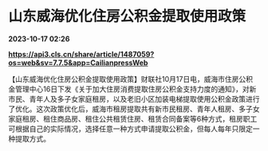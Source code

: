 # 山东威海优化住房公积金提取使用政策

**2023-10-17 02:26**

**https://api3.cls.cn/share/article/1487059?os=web&sv=7.7.5&app=CailianpressWeb**

【山东威海优化住房公积金提取使用政策】财联社10月17日电，威海市住房公积金管理中心16日下发《关于加大住房消费提取住房公积金支持力度的通知》，对新市民、青年人及多子女家庭租房，以及老旧小区加装电梯提取使用公积金政策进行了优化。这次政策优化后，威海市租房提取共有新市民租房、青年人租房、多子女家庭租房、租住商品房、租住公共租赁住房、租赁合同备案等6种方式，租房职工可根据自己的实际情况，选择任意一种方式申请提取公积金，但每人每年只限定一种提取方式。